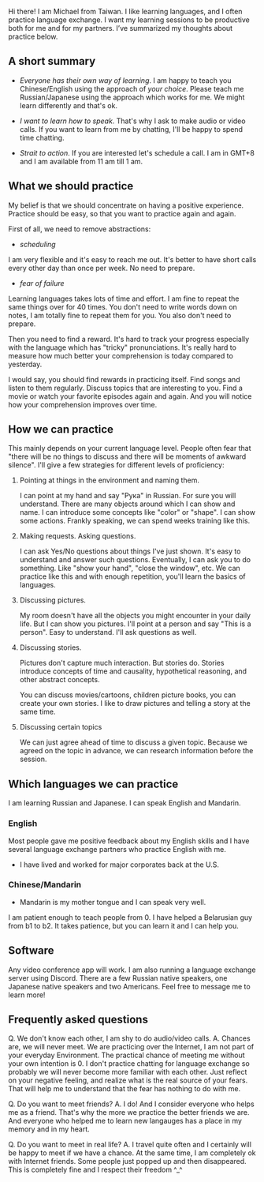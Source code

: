 Hi there! I am Michael from Taiwan. I like learning languages, and I often practice language exchange. I want my learning sessions to be productive both for me and for my partners. I’ve summarized my thoughts about practice below.

## A short summary

+ *Everyone has their own way of learning*. I am happy to teach you Chinese/English using the approach of *your choice*. Please teach me Russian/Japanese using the approach which works for me. We might learn differently and that's ok.

+ *I want to learn how to speak*. That's why I ask to make audio or video calls. If you want to learn from me by chatting, I'll be happy to spend time chatting. 

+ *Strait to action*. If you are interested let's schedule a call. I am in GMT+8 and I am available from 11 am till 1 am.
## What we should practice

My belief is that we should concentrate on having a positive experience. Practice
should be easy, so that you want to practice again and again.

First of all, we need to remove abstractions:

+ *scheduling*

I am very flexible and it's easy to reach me out. It's better to have short calls every other day than once per week. No need to prepare.

+ *fear of failure*

Learning languages takes lots of time and effort. I am fine to repeat the same things over for 40 times. You don't need to write words down on notes, I am totally fine to repeat them for you. You also don't need to prepare.

Then you need to find a reward. It's hard to track your progress especially with the language which has "tricky" pronunciations. It's really hard to measure how much better your comprehension is today compared to yesterday.

I would say, you should find rewards in practicing itself. Find songs and listen to them regularly. Discuss topics that are interesting to you. Find a movie or watch your favorite episodes again and again. And you will notice how your comprehension improves over time.

## How we can practice

This mainly depends on your current language level. People often fear that
"there will be no things to discuss and there will be moments of awkward
silence". I'll give a few strategies for different levels of proficiency:

1. Pointing at things in the environment and naming them.

   I can point at my hand and say "Рука" in Russian. For sure you will understand. There are many objects around which I can show and name. I can introduce some concepts like "color" or "shape". I can show some actions. Frankly speaking, we can spend weeks training like this.

2. Making requests. Asking questions.

   I can ask Yes/No questions about things I've just shown. It's easy to understand and answer such questions. Eventually, I can ask you to do something. Like "show your hand", "close the window", etc. We can practice like this and with enough repetition, you'll learn the basics of languages.

3. Discussing pictures.

   My room doesn't have all the objects you might encounter in your daily life. But I can show you pictures. I'll point at a person and say "This is a person". Easy to understand. I'll ask questions as well.

4. Discussing stories.

   Pictures don't capture much interaction. But stories do. Stories introduce concepts of time and causality, hypothetical reasoning, and other abstract concepts.
   
   You can discuss movies/cartoons, children picture books, you can create your own stories. I like to draw pictures and telling a story at the same time.

5. Discussing certain topics

   We can just agree ahead of time to discuss a given topic. Because we agreed on the topic in advance, we can research information before the session.

## Which languages we can practice

I am learning Russian and Japanese. I can speak English and Mandarin.

### English

Most people gave me positive feedback about my English skills and I have several language exchange partners who practice English with me.

+ I have lived and worked for major corporates back at the U.S.

### Chinese/Mandarin

+ Mandarin is my mother tongue and I can speak very well.

I am patient enough to teach people from 0. I have helped a Belarusian guy from b1 to b2. It takes patience, but you can learn it and I can help you.
 
## Software

Any video conference app will work. I am also running a language exchange server using Discord. There are a few Russian native speakers, one Japanese native speakers and two Americans. Feel free to message me to learn more!

## Frequently asked questions

Q. We don't know each other, I am shy to do audio/video calls.
A. Chances are, we will never meet. We are practicing over the Internet, I am not part of your everyday Environment. The practical chance of meeting me without your own intention is 0. I don't practice chatting for language exchange so probably we will never become more familiar with each other. Just reflect on your negative feeling, and realize what is the real source of your fears. That will help me to understand that the fear has nothing to do with me. 

Q. Do you want to meet friends?
A. I do! And I consider everyone who helps me as a friend. That's why the more we practice the better friends we are. And everyone who helped me to learn new langauges has a place in my memory and in my heart.

Q. Do you want to meet in real life?
A. I travel quite often and I certainly will be happy to meet if we have a chance. At the same time, I am completely ok with Internet friends. Some people just popped up and then disappeared. This is completely fine and I respect their freedom ^_^
